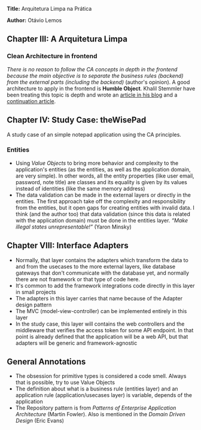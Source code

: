 **Title:** Arquitetura Limpa na Prática

**Author:** Otávio Lemos

## Chapter III: A Arquitetura Limpa

### Clean Architecture in frontend

_There is no reason to follow the CA concepts in depth in the frontend because the main objective is to separate the business rules (backend) from the external parts (including the backend)_ (author's opinion). A good architecture to apply in the frontend is **Humble Object**. Khalil Stemmler have been treating this topic is depth and wrote an [article in his blog](https://khalilstemmler.com/articles/client-side-architecture/introduction/) and a [continuation article](https://khalilstemmler.com/articles/typescript-domain-driven-design/ddd-frontend/).

## Chapter IV: Study Case: theWisePad

A study case of an simple notepad application using the CA principles.

### Entities

- Using _Value Objects_ to bring more behavior and complexity to the application's entities (as the entities, as well as the application domain, are very simple). In other words, all the entity properties (like user email, password, note title) are classes and its equality is given by its values instead of identities (like the same memory address)
- The data validation can be made in the external layers or directly in the entities. The first approach take off the complexity and responsibility from the entities, but it open gaps for creating entities with invalid data. I think (and the author too) that data validation (since this data is related with the application domain) must be done in the entities layer. _“Make illegal states unrepresentable!”_ (Yaron Minsky)

## Chapter VIII: Interface Adapters

- Normally, that layer contains the adapters which transform the data to and from the usecases to the more external layers, like database gateways that don't communicate with the database yet, and normally there are not framework or that type of code here.
- It's common to add the framework integrations code directly in this layer in small projects
- The adapters in this layer carries that name because of the Adapter design pattern
- The MVC (model-view-controller) can be implemented entirely in this layer
- In the study case, this layer will contains the web controllers and the middleware that verifies the access token for some API endpoint. In that point is already defined that the application will be a web API, but that adapters will be generic and framework-agnostic

## General Annotations

- The obsession for primitive types is considered a code smell. Always that is possible, try to use Value Objects
- The definition about what is a business rule (entities layer) and an application rule (application/usecases layer) is variable, depends of the application
- The Repository pattern is from _Patterns of Enterprise Application Architecture_ (Martin Fowler). Also is mentioned in the _Domain Driven Design_ (Eric Evans)
